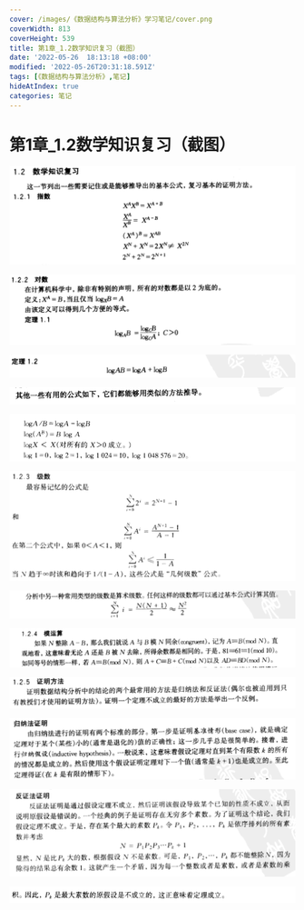 ```yaml
---
cover: /images/《数据结构与算法分析》学习笔记/cover.png
coverWidth: 813
coverHeight: 539
title: 第1章_1.2数学知识复习（截图）
date: '2022-05-26  18:13:18 +08:00'
modified: '2022-05-26T20:31:18.591Z'
tags: [《数据结构与算法分析》,笔记]
hideAtIndex: true
categories: 笔记
---
```



# 第1章_1.2数学知识复习（截图）
![](./images/《数据结构与算法分析》学习笔记/Clipboard_2022-05-27-02-13-45.png)

![](./images/《数据结构与算法分析》学习笔记/Clipboard_2022-05-27-02-13-55.png)

![](./images/《数据结构与算法分析》学习笔记/Clipboard_2022-05-27-02-14-09.png)

![](./images/《数据结构与算法分析》学习笔记/Clipboard_2022-05-27-02-14-32.png)

![](./images/《数据结构与算法分析》学习笔记/Clipboard_2022-05-27-02-14-39.png)

![](./images/《数据结构与算法分析》学习笔记/Clipboard_2022-05-27-02-15-28.png)

![](./images/《数据结构与算法分析》学习笔记/Clipboard_2022-05-27-02-16-20.png)

![](./images/《数据结构与算法分析》学习笔记/Clipboard_2022-05-27-02-16-40.png)

![](./images/《数据结构与算法分析》学习笔记/Clipboard_2022-05-27-02-24-31.png)

![](./images/《数据结构与算法分析》学习笔记/Clipboard_2022-05-27-02-24-46.png)

![](./images/《数据结构与算法分析》学习笔记/Clipboard_2022-05-27-02-25-26.png)

![](./images/《数据结构与算法分析》学习笔记/Clipboard_2022-05-27-02-25-33.png)
